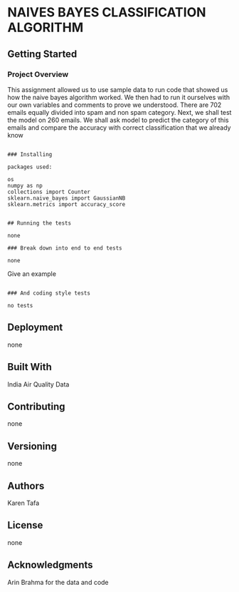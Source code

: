 # NAIVES BAYES CLASSIFICATION ALGORITHM

## Getting Started



### Project Overview

This assignment allowed us to use sample data to run code that showed us how the naive bayes algorithm worked. We then had to run it ourselves with our own variables and comments to prove we understood.
There are 702 emails equally divided into spam and non spam category. Next, we shall test the model on 260 emails. We shall ask model to predict the category of this emails and compare the accuracy with correct classification that we already know
```

### Installing

packages used:

os
numpy as np
collections import Counter
sklearn.naive_bayes import GaussianNB
sklearn.metrics import accuracy_score


## Running the tests

none

### Break down into end to end tests

none

```
Give an example
```

### And coding style tests

no tests
```

## Deployment

none

## Built With

India Air Quality Data

## Contributing

none
## Versioning

none

## Authors

Karen Tafa


## License

none

## Acknowledgments

Arin Brahma for the data and code
